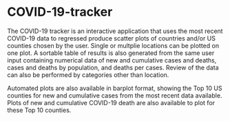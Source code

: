# COVID-19-tracker

The COVID-19 tracker is an interactive application that uses the most recent COVID-19 data to regressed produce scatter plots of countries and/or US counties chosen by the user. Single or multplie locations can be plotted on one plot. A sortable table of results is also generated from the same user input containing numerical data of new and cumulative cases and deaths, cases and deaths by population, and deaths per cases. Review of the data can also be performed by categories other than location.

Automated plots are also available in barplot format, showing the Top 10 US counties for new and cumulative cases from the most 
recent data available. Plots of new and cumulative COVID-19 death are also available to plot for these Top 10 counties.
